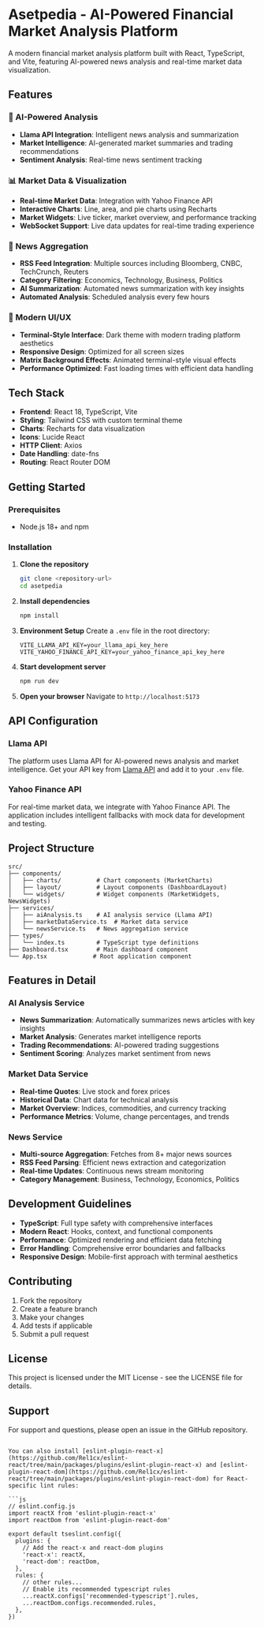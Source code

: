 # Asetpedia - AI-Powered Financial Market Analysis Platform

A modern financial market analysis platform built with React, TypeScript, and Vite, featuring AI-powered news analysis and real-time market data visualization.

## Features

### 🤖 AI-Powered Analysis
- **Llama API Integration**: Intelligent news analysis and summarization
- **Market Intelligence**: AI-generated market summaries and trading recommendations
- **Sentiment Analysis**: Real-time news sentiment tracking

### 📊 Market Data & Visualization
- **Real-time Market Data**: Integration with Yahoo Finance API
- **Interactive Charts**: Line, area, and pie charts using Recharts
- **Market Widgets**: Live ticker, market overview, and performance tracking
- **WebSocket Support**: Live data updates for real-time trading experience

### 📰 News Aggregation
- **RSS Feed Integration**: Multiple sources including Bloomberg, CNBC, TechCrunch, Reuters
- **Category Filtering**: Economics, Technology, Business, Politics
- **AI Summarization**: Automated news summarization with key insights
- **Automated Analysis**: Scheduled analysis every few hours

### 🎨 Modern UI/UX
- **Terminal-Style Interface**: Dark theme with modern trading platform aesthetics
- **Responsive Design**: Optimized for all screen sizes
- **Matrix Background Effects**: Animated terminal-style visual effects
- **Performance Optimized**: Fast loading times with efficient data handling

## Tech Stack

- **Frontend**: React 18, TypeScript, Vite
- **Styling**: Tailwind CSS with custom terminal theme
- **Charts**: Recharts for data visualization
- **Icons**: Lucide React
- **HTTP Client**: Axios
- **Date Handling**: date-fns
- **Routing**: React Router DOM

## Getting Started

### Prerequisites
- Node.js 18+ and npm

### Installation

1. **Clone the repository**
   ```bash
   git clone <repository-url>
   cd asetpedia
   ```

2. **Install dependencies**
   ```bash
   npm install
   ```

3. **Environment Setup**
   Create a `.env` file in the root directory:
   ```env
   VITE_LLAMA_API_KEY=your_llama_api_key_here
   VITE_YAHOO_FINANCE_API_KEY=your_yahoo_finance_api_key_here
   ```

4. **Start development server**
   ```bash
   npm run dev
   ```

5. **Open your browser**
   Navigate to `http://localhost:5173`

## API Configuration

### Llama API
The platform uses Llama API for AI-powered news analysis and market intelligence. Get your API key from [Llama API](https://api.llama.ai) and add it to your `.env` file.

### Yahoo Finance API
For real-time market data, we integrate with Yahoo Finance API. The application includes intelligent fallbacks with mock data for development and testing.

## Project Structure

```
src/
├── components/
│   ├── charts/          # Chart components (MarketCharts)
│   ├── layout/          # Layout components (DashboardLayout)
│   └── widgets/         # Widget components (MarketWidgets, NewsWidgets)
├── services/
│   ├── aiAnalysis.ts    # AI analysis service (Llama API)
│   ├── marketDataService.ts  # Market data service
│   └── newsService.ts   # News aggregation service
├── types/
│   └── index.ts         # TypeScript type definitions
├── Dashboard.tsx        # Main dashboard component
└── App.tsx             # Root application component
```

## Features in Detail

### AI Analysis Service
- **News Summarization**: Automatically summarizes news articles with key insights
- **Market Analysis**: Generates market intelligence reports
- **Trading Recommendations**: AI-powered trading suggestions
- **Sentiment Scoring**: Analyzes market sentiment from news

### Market Data Service
- **Real-time Quotes**: Live stock and forex prices
- **Historical Data**: Chart data for technical analysis
- **Market Overview**: Indices, commodities, and currency tracking
- **Performance Metrics**: Volume, change percentages, and trends

### News Service
- **Multi-source Aggregation**: Fetches from 8+ major news sources
- **RSS Feed Parsing**: Efficient news extraction and categorization
- **Real-time Updates**: Continuous news stream monitoring
- **Category Management**: Business, Technology, Economics, Politics

## Development Guidelines

- **TypeScript**: Full type safety with comprehensive interfaces
- **Modern React**: Hooks, context, and functional components
- **Performance**: Optimized rendering and efficient data fetching
- **Error Handling**: Comprehensive error boundaries and fallbacks
- **Responsive Design**: Mobile-first approach with terminal aesthetics

## Contributing

1. Fork the repository
2. Create a feature branch
3. Make your changes
4. Add tests if applicable
5. Submit a pull request

## License

This project is licensed under the MIT License - see the LICENSE file for details.

## Support

For support and questions, please open an issue in the GitHub repository.
```

You can also install [eslint-plugin-react-x](https://github.com/Rel1cx/eslint-react/tree/main/packages/plugins/eslint-plugin-react-x) and [eslint-plugin-react-dom](https://github.com/Rel1cx/eslint-react/tree/main/packages/plugins/eslint-plugin-react-dom) for React-specific lint rules:

```js
// eslint.config.js
import reactX from 'eslint-plugin-react-x'
import reactDom from 'eslint-plugin-react-dom'

export default tseslint.config({
  plugins: {
    // Add the react-x and react-dom plugins
    'react-x': reactX,
    'react-dom': reactDom,
  },
  rules: {
    // other rules...
    // Enable its recommended typescript rules
    ...reactX.configs['recommended-typescript'].rules,
    ...reactDom.configs.recommended.rules,
  },
})
```

